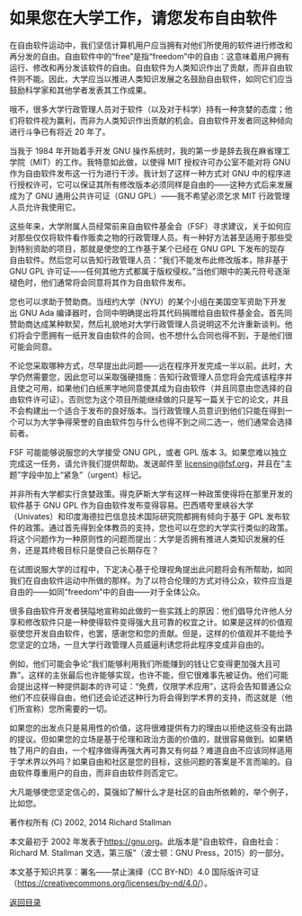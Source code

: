 # 如果您在大学工作，请您发布自由软件

在自由软件运动中，我们坚信计算机用户应当拥有对他们所使用的软件进行修改和再分发的自由。自由软件中的“free”是指“freedom”中的自由：这意味着用户拥有运行、修改和再分发该软件的自由。自由软件为人类知识作出了贡献，而非自由软件则不能。因此，大学应当以推进人类知识发展之名鼓励自由软件，如同它们应当鼓励科学家和其他学者发表其工作成果。

哦不，很多大学行政管理人员对于软件（以及对于科学）持有一种贪婪的态度；他们将软件视为赢利，而非为人类知识作出贡献的机会。自由软件开发者同这种倾向进行斗争已有将近 20 年了。

当我于 1984 年开始着手开发 GNU 操作系统时，我的第一步是辞去我在麻省理工学院（MIT）的工作。我特意如此做，以使得 MIT 授权许可办公室不能对将 GNU 作为自由软件发布这一行为进行干涉。我计划了这样一种方式对 GNU 中的程序进行授权许可，它可以保证其所有修改版本必须同样是自由的——这种方式后来发展成为了 GNU 通用公共许可证（GNU GPL）——我不希望必须乞求 MIT 行政管理人员允许我使用它。

这些年来，大学附属人员经常前来自由软件基金会（FSF）寻求建议，关于如何应对那些仅仅将软件看作贩卖之物的行政管理人员。有一种好方法甚至适用于那些受到特别资助的项目，那就是使您的工作基于某个已经在 GNU GPL 下发布的现存自由软件。然后您可以告知行政管理人员：“我们不能发布此修改版本，除非基于 GNU GPL 许可证——任何其他方式都属于版权侵权。”当他们眼中的美元符号逐渐褪色时，他们通常将会同意将其作为自由软件发布。

您也可以求助于赞助商。当纽约大学（NYU）的某个小组在美国空军资助下开发出 GNU Ada 编译器时，合同中明确提出将其代码捐赠给自由软件基金会。首先同赞助商达成某种默契，然后礼貌地对大学行政管理人员说明这不允许重新谈判。他们将会宁愿拥有一纸开发自由软件的合同，也不想什么合同也得不到，于是他们很可能会同意。

不论您采取哪种方式，尽早提出此问题——远在程序开发完成一半以前。此时，大学仍然需要您，因此您可以采取强硬措施：告知行政管理人员您将会完成该程序并且使之可用，如果他们白纸黑字地同意使其成为自由软件（并且同意由您选择的自由软件许可证）。否则您为这个项目所能继续做的只是写一篇关于它的论文，并且不会构建出一个适合于发布的良好版本。当行政管理人员意识到他们只能在得到一个可以为大学争得荣誉的自由软件包与什么也得不到之间二选一，他们通常会选择前者。

FSF 可能能够说服您的大学接受 GNU GPL，或者 GPL 版本 3。如果您难以独立完成这一任务，请允许我们提供帮助。发送邮件至 [licensing@fsf.org](mailto:licensing@fsf.org)，并且在“主题”字段中加上“紧急”（urgent）标记。

并非所有大学都实行贪婪政策。得克萨斯大学有这样一种政策使得将在那里开发的软件基于 GNU GPL 作为自由软件发布变得容易。巴西塔夸里峡谷大学（Univates）和印度海德拉巴信息技术国际研究院都拥有倾向于基于 GPL 发布软件的政策。通过首先得到全体教员的支持，您也可以在您的大学实行类似的政策。将这个问题作为一种原则性的问题而提出：大学是否拥有推进人类知识发展的任务，还是其终极目标只是使自己长期存在？

在试图说服大学的过程中，下定决心基于伦理视角提出此问题将会有所帮助，如同我们在自由软件运动中所做的那样。为了以符合伦理的方式对待公众，软件应当是自由的——如同“freedom”中的自由——对于全体公众。

很多自由软件开发者狭隘地宣称如此做的一些实践上的原因：他们倡导允许他人分享和修改软件只是一种使得软件变得强大且可靠的权宜之计。如果是这样的价值观驱使您开发自由软件，也罢，感谢您和您的贡献。但是，这样的价值观并不能给予您坚定的立场，一旦大学行政管理人员威逼利诱您将此程序变成非自由的。

例如，他们可能会争论“我们能够利用我们所能赚到的钱让它变得更加强大且可靠”。这样的主张最后也许能够实现，也许不能，但它很难事先被证伪。他们可能会提出这样一种提供副本的许可证：“免费，仅限学术应用”，这将会告知普通公众他们不应获得自由，他们还会论述这种行为将会得到学术界的支持，而这就是（他们所宣称）您所需要的一切。

如果您的出发点只是易用性的价值，这将很难提供有力的理由以拒绝这些没有出路的提议。但如果您的立场是基于伦理和政治方面的价值的，就很容易做到。如果牺牲了用户的自由，一个程序做得再强大再可靠又有何益？难道自由不应该同样适用于学术界以外吗？如果自由和社区是您的目标，这些问题的答案是不言而喻的。自由软件尊重用户的自由，而非自由软件则否定它。

大凡能够使您坚定信心的，莫强如了解什么才是社区的自由所依赖的，举个例子，比如您。

著作权所有 (C) 2002, 2014 Richard Stallman

本文最初于 2002 年发表于<https://gnu.org>。此版本是“自由软件，自由社会：Richard M. Stallman 文选，第三版”（波士顿：GNU Press，2015）的一部分。

本文基于知识共享：署名——禁止演绎（CC BY-ND）4.0 国际版许可证（<https://creativecommons.org/licenses/by-nd/4.0/>）。

[返回目录](00_index.html)


